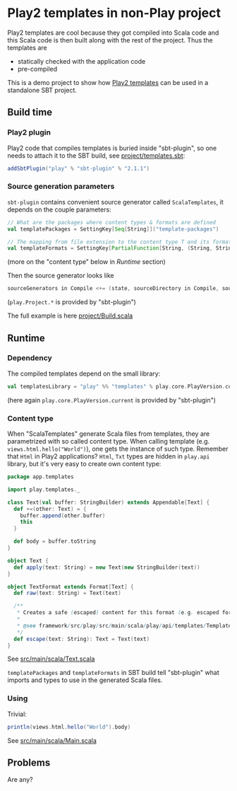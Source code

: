 # Play2 templates in non-Play project

Play2 templates are cool because they got compiled into Scala code and this Scala code is then built along with the rest of the project. Thus the templates are

* statically checked with the application code
* pre-compiled

This is a demo project to show how [Play2 templates](http://www.playframework.com/documentation/2.1.0/ScalaTemplates) can be used in a standalone SBT project.

## Build time

### Play2 plugin

Play2 code that compiles templates is buried inside "sbt-plugin", so one needs to attach it to the SBT build, see [project/templates.sbt](project/templates.sbt):

```scala
addSbtPlugin("play" % "sbt-plugin" % "2.1.1")
```

### Source generation parameters

`sbt-plugin` contains convenient source generator called `ScalaTemplates`, it depends on the couple parameters:

```scala
// What are the packages where content types & formats are defined
val templatePackages = SettingKey[Seq[String]]("template-packages")

// The mapping from file extension to the content type T and its format Format[T]
val templateFormats = SettingKey[PartialFunction[String, (String, String)]]("template-formats")
```

(more on the "content type" below in *Runtime* section)

Then the source generator looks like 

```scala
sourceGenerators in Compile <+= (state, sourceDirectory in Compile, sourceManaged in Compile, templateFormats, templatePackages) map play.Project.ScalaTemplates
```

(`play.Project.*` is provided by "sbt-plugin")

The full example is here [project/Build.scala](project/Build.scala)

## Runtime

### Dependency

The compiled templates depend on the small library:

```scala
val templatesLibrary = "play" %% "templates" % play.core.PlayVersion.current
```

(here again `play.core.PlayVersion.current` is provided by "sbt-plugin")

### Content type

When "ScalaTemplates" generate Scala files from templates, they are parametrized with so called content type. When calling template (e.g. `views.html.hello("World")`), one gets the instance of such type. Remember that `Html` in Play2 applications? `Html`, `Txt` types are hidden in `play.api` library, but it's very easy to create own content type:

```scala
package app.templates

import play.templates._

class Text(val buffer: StringBuilder) extends Appendable[Text] {
  def +=(other: Text) = {
    buffer.append(other.buffer)
    this
  }

  def body = buffer.toString
}

object Text {
  def apply(text: String) = new Text(new StringBuilder(text))
}

object TextFormat extends Format[Text] {
  def raw(text: String) = Text(text)

  /**
   * Creates a safe (escaped) content for this format (e.g. escaped for HTML and plain for Txt)
   *
   * @see framework/src/play/src/main/scala/play/api/templates/Templates.scala
   */
  def escape(text: String): Text = Text(text)
}
```

See [src/main/scala/Text.scala](src/main/scala/Text.scala)

`templatePackages` and `templateFormats` in SBT build tell "sbt-plugin" what imports and types to use in the generated Scala files.

### Using

Trivial:

```scala
println(views.html.hello("World").body)
```

See [src/main/scala/Main.scala](src/main/scala/Main.scala)

## Problems

Are any?
